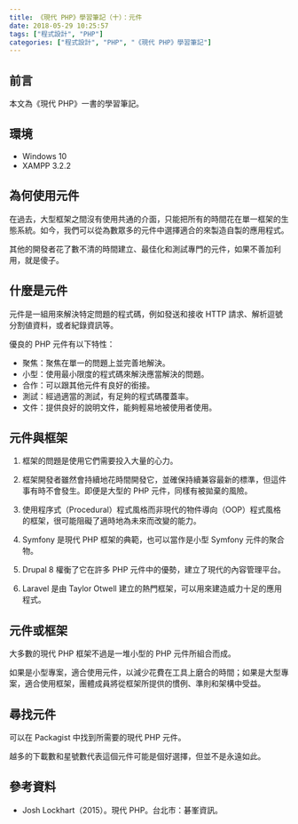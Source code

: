 ```yaml
---
title: 《現代 PHP》學習筆記（十）：元件
date: 2018-05-29 10:25:57
tags: ["程式設計", "PHP"]
categories: ["程式設計", "PHP", "《現代 PHP》學習筆記"]
---
```


## 前言

本文為《現代 PHP》一書的學習筆記。

## 環境

- Windows 10
- XAMPP 3.2.2

## 為何使用元件

在過去，大型框架之間沒有使用共通的介面，只能把所有的時間花在單一框架的生態系統。如今，我們可以從為數眾多的元件中選擇適合的來製造自製的應用程式。

其他的開發者花了數不清的時間建立、最佳化和測試專門的元件，如果不善加利用，就是傻子。

## 什麼是元件

元件是一組用來解決特定問題的程式碼，例如發送和接收 HTTP 請求、解析逗號分割値資料，或者紀錄資訊等。

優良的 PHP 元件有以下特性：

- 聚焦：聚焦在單一的問題上並完善地解決。
- 小型：使用最小限度的程式碼來解決應當解決的問題。
- 合作：可以跟其他元件有良好的銜接。
- 測試：經過適當的測試，有足夠的程式碼覆蓋率。
- 文件：提供良好的說明文件，能夠輕易地被使用者使用。

## 元件與框架

1. 框架的問題是使用它們需要投入大量的心力。

2. 框架開發者雖然會持續地花時間開發它，並確保持續兼容最新的標準，但這件事有時不會發生。即便是大型的 PHP 元件，同樣有被拋棄的風險。

3. 使用程序式（Procedural）程式風格而非現代的物件導向（OOP）程式風格的框架，很可能阻礙了適時地為未來而改變的能力。

4. Symfony 是現代 PHP 框架的典範，也可以當作是小型 Symfony 元件的聚合物。

5. Drupal 8 權衡了它在許多 PHP 元件中的優勢，建立了現代的內容管理平台。

6. Laravel 是由 Taylor Otwell 建立的熱門框架，可以用來建造威力十足的應用程式。

## 元件或框架

大多數的現代 PHP 框架不過是一堆小型的 PHP 元件所組合而成。

如果是小型專案，適合使用元件，以減少花費在工具上磨合的時間；如果是大型專案，適合使用框架，團體成員將從框架所提供的慣例、準則和架構中受益。

## 尋找元件

可以在 Packagist 中找到所需要的現代 PHP 元件。

越多的下載數和星號數代表這個元件可能是個好選擇，但並不是永遠如此。

## 參考資料

- Josh Lockhart（2015）。現代 PHP。台北市：碁峯資訊。
